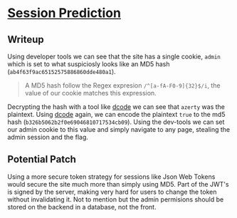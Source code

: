 # [Session Prediction](https://owasp.org/www-community/attacks/Session_Prediction)

## Writeup

Using developer tools we can see that the site has a single cookie, `admin` which is set to what suspiciosly looks like an MD5 hash (`ab4f63f9ac65152575886860dde480a1`).

> A MD5 hash follow the Regex expresion `/^[a-fA-F0-9]{32}$/i`, the value of our cookie matches this expression.

Decrypting the hash with a tool like [dcode](https://decode.fr/md5-hash) we can see that `azerty` was the plaintext. Using [dcode](https://decode.fr/md5-hash) again, we can encode the plaintext `true` to the md5 hash (`b326b5062b2f0e69046810717534cb09`). Using the dev-tools we can set our admin cookie to this value and simply navigate to any page, stealing the admin session and the flag.

## Potential Patch

Using a more secure token strategy for sessions like Json Web Tokens would secure the site much more than simply using MD5. Part of the JWT's is signed by the server, making very hard for users to change the token without invalidating it. Not to mention but the admin permisions should be stored on the backend in a database, not the front.